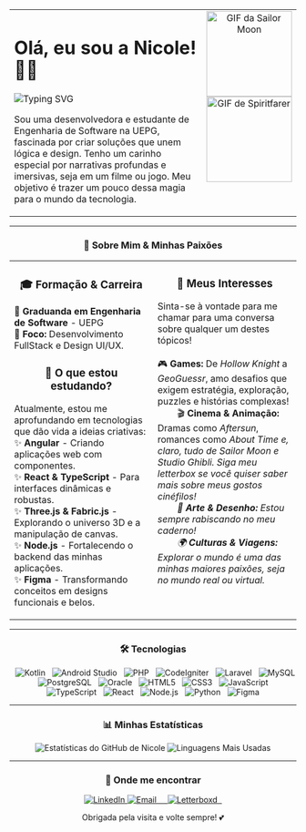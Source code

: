 <table>
  <tr>
    <td width="100%" valign="top">
      <h1 align="left">Olá, eu sou a Nicole! 👋✨</h1>
      <div align="left">
        <img src="https://readme-typing-svg.herokuapp.com?font=Fira+Code&size=22&duration=4000&pause=500&color=FF84E8&center=false&vCenter=true&width=435&lines=Bem-vinda(o)+ao+meu+universo!+💖;Desenvolvedora!;Apaixonada+por+games!;Explorando+novos+mundos+em+código!" alt="Typing SVG" />
        <p>
          Sou uma desenvolvedora e estudante de Engenharia de Software na UEPG, fascinada por criar soluções que unem lógica e design. Tenho um carinho especial por narrativas profundas e imersivas, seja em um filme ou jogo. Meu objetivo é trazer um pouco dessa magia para o mundo da tecnologia.
        </p>
      </div>
    </td>
    <td valign="top" align="center">
      <img src="https://i.gifer.com/ei.gif" alt="GIF da Sailor Moon" width="150">
      <br>
      <img src="https://miro.medium.com/v2/resize:fit:1118/1*kf04ZzpLcPfs8_gE8a_gPA.gif" alt="GIF de Spiritfarer" width="150">
    </td>
  </tr>
</table>

---

### <p align="center">🚀 Sobre Mim & Minhas Paixões</p>

<table align="center">
  <tr>
    <td valign="top" width="50%">
      <div align="center">
        <h3>🎓 Formação & Carreira</h3>
      </div>
      <p>
        🔹 <strong>Graduanda em Engenharia de Software</strong> - UEPG<br>
        🔹 <strong>Foco:</strong> Desenvolvimento FullStack e Design UI/UX.<br>
      </p>
      <div align="center">
        <h3>🌱 O que estou estudando?</h3>
      </div>
      <p>
        Atualmente, estou me aprofundando em tecnologias que dão vida a ideias criativas:
        <br>
        ✨ <strong>Angular</strong> - Criando aplicações web com componentes.<br>
        ✨ <strong>React & TypeScript</strong> - Para interfaces dinâmicas e robustas.<br>
        ✨ <strong>Three.js & Fabric.js</strong> - Explorando o universo 3D e a manipulação de canvas.<br>
        ✨ <strong>Node.js</strong> - Fortalecendo o backend das minhas aplicações.<br>
        ✨ <strong>Figma</strong> - Transformando conceitos em designs funcionais e belos.
      </p>
    </td>
    <td valign="top" width="50%">
      <div align="center">
        <h3>💬 Meus Interesses</h3>
      </div>
      <p>
        Sinta-se à vontade para me chamar para uma conversa sobre qualquer um destes tópicos!
        <br><br>
        🎮 <strong>Games:</strong> De <i>Hollow Knight</i> a <i>GeoGuessr</i>, amo desafios que exigem estratégia, exploração, puzzles e histórias complexas!<br>
        🎬 <strong>Cinema & Animação:</strong> Dramas como <i>Aftersun</i>, romances como <i>About Time<i> e, claro, tudo de <i>Sailor Moon</i> e Studio Ghibli. Siga meu letterbox se você quiser saber mais sobre meus gostos cinéfilos!<br>
        🎨 <strong>Arte & Desenho:</strong> Estou sempre rabiscando no meu caderno!<br>
        🌍 <strong>Culturas & Viagens:</strong> Explorar o mundo é uma das minhas maiores paixões, seja no mundo real ou virtual.
      </p>
    </td>
  </tr>
</table>

---

### <p align="center">🛠️ Tecnologias </p>

<p align="center">
  <img src="https://img.shields.io/badge/Kotlin-7F52FF?style=for-the-badge&logo=kotlin&logoColor=white" alt="Kotlin" />
  <img src="https://img.shields.io/badge/Android%20Studio-3DDC84?style=for-the-badge&logo=androidstudio&logoColor=white" alt="Android Studio" />
  <img src="https://img.shields.io/badge/PHP-777BB4?style=for-the-badge&logo=php&logoColor=white" alt="PHP" />
  <img src="https://img.shields.io/badge/CodeIgniter-EF4223?style=for-the-badge&logo=codeigniter&logoColor=white" alt="CodeIgniter" />
  <img src="https://img.shields.io/badge/Laravel-FF2D20?style=for-the-badge&logo=laravel&logoColor=white" alt="Laravel" />
  <img src="https://img.shields.io/badge/MySQL-4479A1?style=for-the-badge&logo=mysql&logoColor=white" alt="MySQL" />
  <img src="https://img.shields.io/badge/PostgreSQL-4169E1?style=for-the-badge&logo=postgresql&logoColor=white" alt="PostgreSQL" />
  <img src="https://img.shields.io/badge/Oracle-F80000?style=for-the-badge&logo=oracle&logoColor=white" alt="Oracle" />
  <img src="https://img.shields.io/badge/HTML5-E34F26?style=for-the-badge&logo=html5&logoColor=white" alt="HTML5" />
  <img src="https://img.shields.io/badge/CSS3-1572B6?style=for-the-badge&logo=css3&logoColor=white" alt="CSS3" />
  <img src="https://img.shields.io/badge/JavaScript-F7DF1E?style=for-the-badge&logo=javascript&logoColor=black" alt="JavaScript" />
  <img src="https://img.shields.io/badge/TypeScript-3178C6?style=for-the-badge&logo=typescript&logoColor=white" alt="TypeScript" />
  <img src="https://img.shields.io/badge/React-20232A?style=for-the-badge&logo=react&logoColor=61DAFB" alt="React" />
  <img src="https://img.shields.io/badge/Node.js-339933?style=for-the-badge&logo=nodedotjs&logoColor=white" alt="Node.js" />
  <img src="https://img.shields.io/badge/Python-3776AB?style=for-the-badge&logo=python&logoColor=white" alt="Python" />
  <img src="https://img.shields.io/badge/Figma-F24E1E?style=for-the-badge&logo=figma&logoColor=white" alt="Figma" />
</p>

---

### <p align="center">📊 Minhas Estatísticas</p>

<p align="center">
  <img src="https://github-readme-stats.vercel.app/api?username=nicjulek&show_icons=true&theme=gotham&rank_icon=github&border_color=30A3DC&hide_border=true" alt="Estatísticas do GitHub de Nicole" />
  <img src="https://github-readme-stats.vercel.app/api/top-langs/?username=nicjulek&layout=compact&langs_count=8&theme=gotham&border_color=30A3DC&hide_border=true" alt="Linguagens Mais Usadas" />
</p>

---

### <p align="center">💌 Onde me encontrar</p>

<p align="center">
  <a href="https://www.linkedin.com/in/nicole-julek-klazura-592880149/" target="_blank">
    <img src="https://img.shields.io/badge/LinkedIn-0077B5?style=for-the-badge&logo=linkedin&logoColor=white" alt="LinkedIn" />
  </a>
  <a href="mailto:nicolejklazura@gmail.com" target="_blank">
    <img src="https://img.shields.io/badge/Email-D14836?style=for-the-badge&logo=gmail&logoColor=white" alt="Email" />
  </a>
  <a href="https://letterboxd.com/nic_julek/" target="_blank">
    <img src="https://img.shields.io/badge/Letterboxd-C08552?style=for-the-badge&logo=letterboxd&logoColor=white" alt="Letterboxd" />
  </a>
</p>

<div align="center">
  <p>Obrigada pela visita e volte sempre! 💕</p>
</div>
